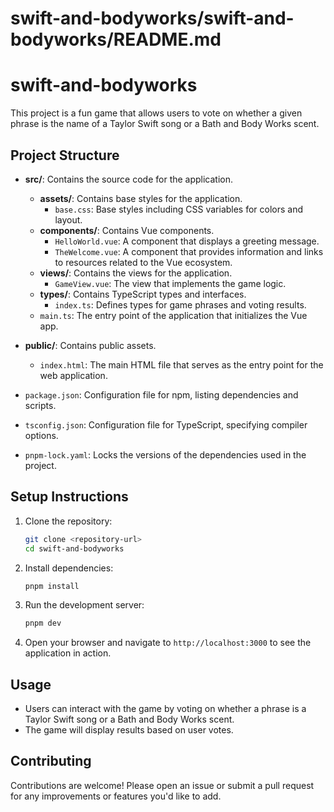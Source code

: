 # swift-and-bodyworks/swift-and-bodyworks/README.md

# swift-and-bodyworks

This project is a fun game that allows users to vote on whether a given phrase is the name of a Taylor Swift song or a Bath and Body Works scent.

## Project Structure

- **src/**: Contains the source code for the application.
  - **assets/**: Contains base styles for the application.
    - `base.css`: Base styles including CSS variables for colors and layout.
  - **components/**: Contains Vue components.
    - `HelloWorld.vue`: A component that displays a greeting message.
    - `TheWelcome.vue`: A component that provides information and links to resources related to the Vue ecosystem.
  - **views/**: Contains the views for the application.
    - `GameView.vue`: The view that implements the game logic.
  - **types/**: Contains TypeScript types and interfaces.
    - `index.ts`: Defines types for game phrases and voting results.
  - `main.ts`: The entry point of the application that initializes the Vue app.

- **public/**: Contains public assets.
  - `index.html`: The main HTML file that serves as the entry point for the web application.

- `package.json`: Configuration file for npm, listing dependencies and scripts.

- `tsconfig.json`: Configuration file for TypeScript, specifying compiler options.

- `pnpm-lock.yaml`: Locks the versions of the dependencies used in the project.

## Setup Instructions

1. Clone the repository:
   ```sh
   git clone <repository-url>
   cd swift-and-bodyworks
   ```

2. Install dependencies:
   ```sh
   pnpm install
   ```

3. Run the development server:
   ```sh
   pnpm dev
   ```

4. Open your browser and navigate to `http://localhost:3000` to see the application in action.

## Usage

- Users can interact with the game by voting on whether a phrase is a Taylor Swift song or a Bath and Body Works scent.
- The game will display results based on user votes.

## Contributing

Contributions are welcome! Please open an issue or submit a pull request for any improvements or features you'd like to add.
